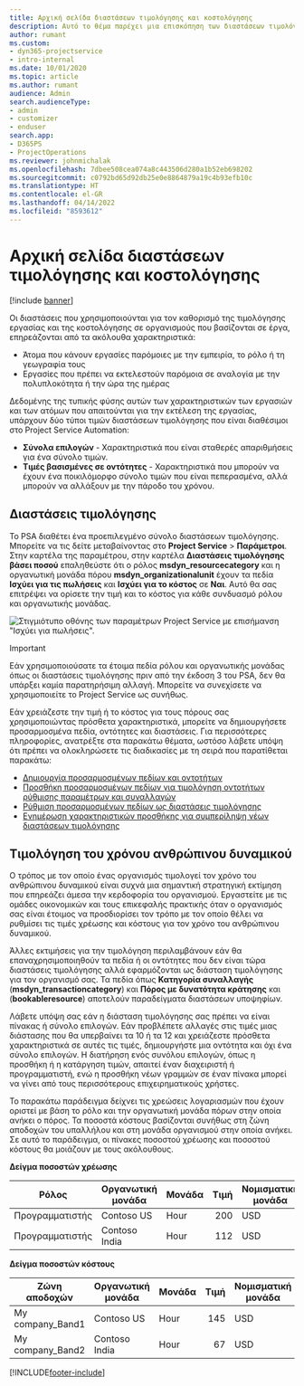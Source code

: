 ```yaml
---
title: Αρχική σελίδα διαστάσεων τιμολόγησης και κοστολόγησης
description: Αυτό το θέμα παρέχει μια επισκόπηση των διαστάσεων τιμολόγησης.
author: rumant
ms.custom:
- dyn365-projectservice
- intro-internal
ms.date: 10/01/2020
ms.topic: article
ms.author: rumant
audience: Admin
search.audienceType:
- admin
- customizer
- enduser
search.app:
- D365PS
- ProjectOperations
ms.reviewer: johnmichalak
ms.openlocfilehash: 7dbee508cea074a8c443506d280a1b52eb698202
ms.sourcegitcommit: c0792bd65d92db25e0e8864879a19c4b93efb10c
ms.translationtype: HT
ms.contentlocale: el-GR
ms.lasthandoff: 04/14/2022
ms.locfileid: "8593612"
---
```

# <a name="pricing-and-costing-dimensions-home-page"></a>Αρχική σελίδα διαστάσεων τιμολόγησης και κοστολόγησης

[!include [banner](../includes/psa-now-project-operations.md)]

Οι διαστάσεις που χρησιμοποιούνται για τον καθορισμό της τιμολόγησης εργασίας και της κοστολόγησης σε οργανισμούς που βασίζονται σε έργα, επηρεάζονται από τα ακόλουθα χαρακτηριστικά:

- Άτομα που κάνουν εργασίες παρόμοιες με την εμπειρία, το ρόλο ή τη γεωγραφία τους
- Εργασίες που πρέπει να εκτελεστούν παρόμοια σε αναλογία με την πολυπλοκότητα ή την ώρα της ημέρας

Δεδομένης της τυπικής φύσης αυτών των χαρακτηριστικών των εργασιών και των ατόμων που απαιτούνται για την εκτέλεση της εργασίας, υπάρχουν δύο τύποι τιμών διαστάσεων τιμολόγησης που είναι διαθέσιμοι στο Project Service Automation: 

- **Σύνολα επιλογών** - Χαρακτηριστικά που είναι σταθερές απαριθμήσεις για ένα σύνολο τιμών.
- **Τιμές βασισμένες σε οντότητες** - Χαρακτηριστικά που μπορούν να έχουν ένα ποικιλόμορφο σύνολο τιμών που είναι πεπερασμένα, αλλά μπορούν να αλλάξουν με την πάροδο του χρόνου.

## <a name="pricing-dimensions"></a>Διαστάσεις τιμολόγησης

Το PSA διαθέτει ένα προεπιλεγμένο σύνολο διαστάσεων τιμολόγησης. Μπορείτε να τις δείτε μεταβαίνοντας στο **Project Service** > **Παράμετροι**. Στην καρτέλα της παραμέτρου, στην καρτέλα **Διαστάσεις τιμολόγησης βάσει ποσού** επαληθεύστε ότι ο ρόλος **msdyn_resourcecategory** και η οργανωτική μονάδα πόρου **msdyn_organizationalunit** έχουν τα πεδία **Ισχύει για τις πωλήσεις** και **Ισχύει για το κόστος** σε **Ναι**. Αυτό θα σας επιτρέψει να ορίσετε την τιμή και το κόστος για κάθε συνδυασμό ρόλου και οργανωτικής μονάδας.

![Στιγμιότυπο οθόνης των παραμέτρων Project Service με επισήμανση "Ισχύει για πωλήσεις".](media/PS-OOB-parameters.png)

> [!IMPORTANT]
> Εάν χρησιμοποιούσατε τα έτοιμα πεδία ρόλου και οργανωτικής μονάδας όπως οι διαστάσεις τιμολόγησης πριν από την έκδοση 3 του PSA, δεν θα υπάρξει καμία παρατηρήσιμη αλλαγή. Μπορείτε να συνεχίσετε να χρησιμοποιείτε το Project Service ως συνήθως. 

Εάν χρειάζεστε την τιμή ή το κόστος για τους πόρους σας χρησιμοποιώντας πρόσθετα χαρακτηριστικά, μπορείτε να δημιουργήσετε προσαρμοσμένα πεδία, οντότητες και διαστάσεις. Για περισσότερες πληροφορίες, ανατρέξτε στα παρακάτω θέματα, ωστόσο λάβετε υπόψη ότι πρέπει να ολοκληρώσετε τις διαδικασίες με τη σειρά που παρατίθεται παρακάτω:

- [Δημιουργία προσαρμοσμένων πεδίων και οντοτήτων](create-custom-fields-entities.md)
- [Προσθήκη προσαρμοσμένων πεδίων για τιμολόγηση οντοτήτων ρύθμισης παραμέτρων και συναλλαγών](field-references.md)
- [Ρύθμιση προσαρμοσμένων πεδίων ως διαστάσεις τιμολόγησης ](set-up-pricing-dimensions.md)
- [Ενημέρωση χαρακτηριστικών προσθήκης για συμπερίληψη νέων διαστάσεων τιμολόγησης](update-plug-in-attributes.md)

## <a name="pricing-human-resource-time"></a>Τιμολόγηση του χρόνου ανθρώπινου δυναμικού
Ο τρόπος με τον οποίο ένας οργανισμός τιμολογεί τον χρόνο του ανθρώπινου δυναμικού είναι συχνά μια σημαντική στρατηγική εκτίμηση που επηρεάζει άμεσα την κερδοφορία του οργανισμού. Εργαστείτε με τις ομάδες οικονομικών και τους επικεφαλής πρακτικής όταν ο οργανισμός σας είναι έτοιμος να προσδιορίσει τον τρόπο με τον οποίο θέλει να ρυθμίσει τις τιμές χρέωσης και κόστους για τον χρόνο του ανθρώπινου δυναμικού.

Άλλες εκτιμήσεις για την τιμολόγηση περιλαμβάνουν εάν θα επαναχρησιμοποιηθούν τα πεδία ή οι οντότητες που δεν είναι τώρα διαστάσεις τιμολόγησης αλλά εφαρμόζονται ως διάσταση τιμολόγησης για τον οργανισμό σας. Τα πεδία όπως **Κατηγορία συναλλαγής** (**msdyn_transactioncategory**) και **Πόρος με δυνατότητα κράτησης** και (**bookableresource**) αποτελούν παραδείγματα διαστάσεων υποψηφίων. 

Λάβετε υπόψη σας εάν η διάσταση τιμολόγησης σας πρέπει να είναι πίνακας ή σύνολο επιλογών. Εάν προβλέπετε αλλαγές στις τιμές μιας διάστασης που θα υπερβαίνει τα 10 ή τα 12 και χρειάζεστε πρόσθετα χαρακτηριστικά σε αυτές τις τιμές, δημιουργήστε μια οντότητα και όχι ένα σύνολο επιλογών. Η διατήρηση ενός συνόλου επιλογών, όπως η προσθήκη ή η κατάργηση τιμών, απαιτεί έναν διαχειριστή ή προγραμματιστή, ενώ η προσθήκη νέων γραμμών σε έναν πίνακα μπορεί να γίνει από τους περισσότερους επιχειρηματικούς χρήστες.

Το παρακάτω παράδειγμα δείχνει τις χρεώσεις λογαριασμών που έχουν οριστεί με βάση το ρόλο και την οργανωτική μονάδα πόρων στην οποία ανήκει ο πόρος. Τα ποσοστά κόστους βασίζονται συνήθως στη ζώνη αποδοχών του υπαλλήλου και στη μονάδα οργανισμού στην οποία ανήκει. Σε αυτό το παράδειγμα, οι πίνακες ποσοστού χρέωσης και ποσοστού κόστους θα μοιάζουν με τους ακόλουθους.

**Δείγμα ποσοστών χρέωσης**

| Ρόλος        | Οργανωτική μονάδα    |Μονάδα      |Τιμή      |Νομισματική μονάδα  |
| ------------|-------------|----------|----------:|----------|
| Προγραμματιστής   | Contoso US  |Hour | 200|USD     |
| Προγραμματιστής   | Contoso India |Hour|   112|USD     |


**Δείγμα ποσοστών κόστους**

| Ζώνη αποδοχών     | Οργανωτική μονάδα    |Μονάδα      |Τιμή      |Νομισματική μονάδα  |
| ----------------|-------------|----------|----------:|----------|
| My company_Band1 | Contoso US  |Hour | 145|USD     |
| My company_Band2 | Contoso India |Hour|   67|USD     |


[!INCLUDE[footer-include](../includes/footer-banner.md)]
